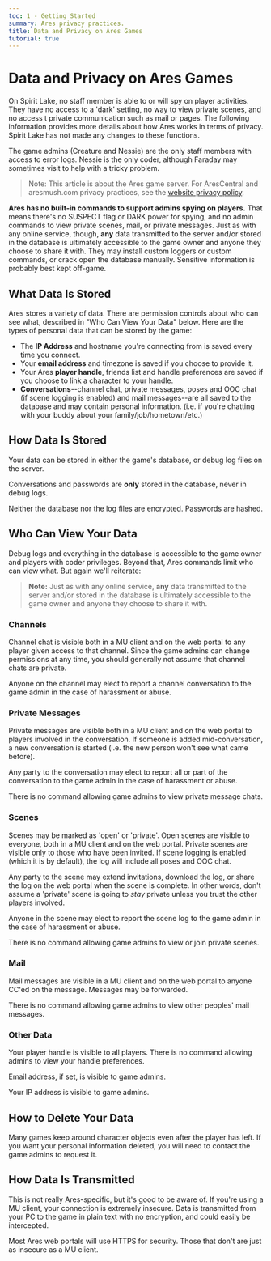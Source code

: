 ```yaml
---
toc: 1 - Getting Started
summary: Ares privacy practices.
title: Data and Privacy on Ares Games
tutorial: true
---
```

# Data and Privacy on Ares Games

On Spirit Lake, no staff member is able to or will spy on player activities. They have no access to a 'dark' setting, no way to view private scenes, and no access t private communication such as mail or pages. The following information provides more details about how Ares works in terms of privacy. Spirit Lake has not made any changes to these functions.

The game admins (Creature and Nessie) are the only staff members with access to error logs. Nessie is the only coder, although Faraday may sometimes visit to help with a tricky problem.

> Note: This article is about the Ares game server.  For AresCentral and aresmush.com privacy practices, see the [website privacy policy](http://aresmush.com/privacy.html).

**Ares has no built-in commands to support admins spying on players.**  That means there's no SUSPECT flag or DARK power for spying, and no admin commands to view private scenes, mail, or private messages.  Just as with any online service, though, **any** data transmitted to the server and/or stored in the database is ultimately accessible to the game owner and anyone they choose to share it with. They may install custom loggers or custom commands, or crack open the database manually. Sensitive information is probably best kept off-game.

## What Data Is Stored

Ares stores a variety of data.  There are permission controls about who can see what, described in "Who Can View Your Data" below. Here are the types of personal data that can be stored by the game:

* The **IP Address** and hostname you're connecting from is saved every time you connect.
* Your **email address** and timezone is saved if you choose to provide it.
* Your Ares **player handle**, friends list and handle preferences are saved if you choose to link a character to your handle.
* **Conversations**--channel chat, private messages, poses and OOC chat (if scene logging is enabled) and mail messages--are all saved to the database and may contain personal information. (i.e. if you're chatting with your buddy about your family/job/hometown/etc.)

## How Data Is Stored

Your data can be stored in either the game's database, or debug log files on the server.

Conversations and passwords are **only** stored in the database, never in debug logs.

Neither the database nor the log files are encrypted.  Passwords are hashed.

## Who Can View Your Data

Debug logs and everything in the database is accessible to the game owner and players with coder privileges.  Beyond that, Ares commands limit who can view what.  But again we'll reiterate:

> **Note:** Just as with any online service, **any** data transmitted to the server and/or stored in the database is ultimately accessible to the game owner and anyone they choose to share it with.

### Channels

Channel chat is visible both in a MU client and on the web portal to any player given access to that channel.  Since the game admins can change permissions at any time, you should generally not assume that channel chats are private.

Anyone on the channel may elect to report a channel conversation to the game admin in the case of harassment or abuse.

### Private Messages

Private messages are visible both in a MU client and on the web portal to players involved in the conversation.  If someone is added mid-conversation, a new conversation is started (i.e. the new person won't see what came before).  

Any party to the conversation may elect to report all or part of the conversation to the game admin in the case of harassment or abuse.  

There is no command allowing game admins to view private message chats.

### Scenes

Scenes may be marked as 'open' or 'private'.  Open scenes are visible to everyone, both in a MU client and on the web portal.  Private scenes are visible only to those who have been invited.  If scene logging is enabled (which it is by default), the log will include all poses and OOC chat.

Any party to the scene may extend invitations, download the log, or share the log on the web portal when the scene is complete. In other words, don't assume a 'private' scene is going to _stay_ private unless you trust the other players involved.

Anyone in the scene may elect to report the scene log to the game admin in the case of harassment or abuse.

There is no command allowing game admins to view or join private scenes.

### Mail

Mail messages are visible in a MU client and on the web portal to anyone CC'ed on the message.  Messages may be forwarded.

There is no command allowing game admins to view other peoples' mail messages.

### Other Data

Your player handle is visible to all players.  There is no command allowing admins to view your handle preferences.

Email address, if set, is visible to game admins.

Your IP address is visible to game admins.

## How to Delete Your Data

Many games keep around character objects even after the player has left.  If you want your personal information deleted, you will need to contact the game admins to request it.

## How Data Is Transmitted

This is not really Ares-specific, but it's good to be aware of.  If you're using a MU client, your connection is extremely insecure.  Data is transmitted from your PC to the game in plain text with no encryption, and could easily be intercepted.

Most Ares web portals will use HTTPS for security.  Those that don't are just as insecure as a MU client.
